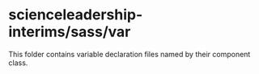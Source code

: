 # scienceleadership-interims/sass/var

This folder contains variable declaration files named by their component class.
